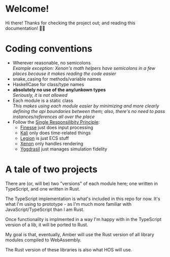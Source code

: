 # Welcome!

Hi there! Thanks for checking the project out; and reading this documentation! 🤘🏻

# Coding conventions

* Wherever reasonable, no semicolons<br>
  _Example exception: Xenon's math helpers have semicolons in a few places because it makes reading the code easier_
* snake_casing for methods/variable names
* HaskellCase for class/type names
* **absolutely no use of the any/unkown types**<br>
  _Seriously, it is not allowed_
* Each module is a static class<br>
  _This makes using each module easier by minimizing and more clearly defining the api boundaries between them; also, there's no need to pass instances/references all over the place_
* Follow the [Single Responsilibity Principle](https://en.wikipedia.org/wiki/Single-responsibility_principle):<br>
  * [Finesse](./Finesse) just does input processing
  * [Kali](./Kali) only does time-related things
  * [Legion](./Legion) is just ECS stuff
  * [Xenon](./Xenon) only handles rendering
  * [Yggdrasil](./Yggdrasil) just manages simulation fidelity

# A tale of two projects

There are (or, will be) two "versions" of each module here; one written in TypeScript, and one written in Rust.

The TypeScript implementation is what's included in this repo for now. It's what I'm using to prototype - as I'm much more familiar with JavaScript/TypeScript than I am Rust.

Once functionality is implmented in a way I'm happy with in the TypeScript version of a lib, it will be ported to Rust.

My goal is that, eventually, Amber will use the Rust version of all library modules compiled to WebAssembly.

The Rust version of these libraries is also what HOS will use.